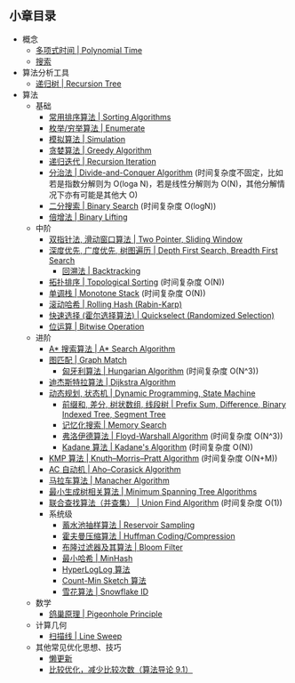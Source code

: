 ## 小章目录
  
- 概念
  - [多项式时间 | Polynomial Time](./多项式时间.md)
  - [搜索](./搜索.md)
- 算法分析工具
  - [递归树 | Recursion Tree](./递归树.md)
- 算法
  - 基础
    - [常用排序算法 | Sorting Algorithms](./Common%20Sorts/README.md)
    - [枚举/穷举算法 | Enumerate](./枚举(穷举)算法.md)
    - [模拟算法 | Simulation](./模拟算法.md)
    - [贪婪算法 | Greedy Algorithm](./贪婪算法.md)
    - [递归迭代 | Recursion Iteration](./递归与迭代.md)
    - [分治法 | Divide-and-Conquer Algorithm](./分治法.md) (时间复杂度不固定，比如若是指数分解则为 O(loga N)，若是线性分解则为 O(N)，其他分解情况下亦有可能是其他大 O)
    - [二分搜索 | Binary Search](./二分搜索.md) (时间复杂度 O(logN))
    - [倍增法 | Binary Lifting](./倍增法.md)
  - 中阶
    - [双指针法, 滑动窗口算法 | Two Pointer, Sliding Window](./双指针法与滑动窗口算法.md)
    - [深度优先, 广度优先, 树图遍历 | Depth First Search, Breadth First Search](./树图遍历.md)
      - [回溯法 | Backtracking](./NQueen.java)
    - [拓扑排序 | Topological Sorting](./拓扑排序.md) (时间复杂度 O(N))
    - [单调栈 | Monotone Stack](./单调栈.md) (时间复杂度 O(N))
    - [滚动哈希 | Rolling Hash (Rabin-Karp)](./滚动哈希.md)
    - [快速选择 (霍尔选择算法) | Quickselect (Randomized Selection)](./快速选择.md)
    - [位运算 | Bitwise Operation](./位运算.md)
  - 进阶
    - [A&ast; 搜索算法 | A&ast; Search Algorithm](./A*搜索算法.md)
    - [图匹配 | Graph Match](./图匹配.md)
      - [匈牙利算法 | Hungarian Algorithm](./匈牙利算法.md) (时间复杂度 O(N^3))
    - [迪杰斯特拉算法 | Dijkstra Algorithm](./Dijkstra算法.md)
    - [动态规划, 状态机 | Dynamic Programming, State Machine](./动态规划与状态机.md)
      - [前缀和, 差分, 树状数组, 线段树 | Prefix Sum, Difference, Binary Indexed Tree, Segment Tree](./前缀和与差分.md)
      - [记忆化搜索 | Memory Search](./记忆化搜索.md)
      - [弗洛伊德算法 | Floyd-Warshall Algorithm](./弗洛伊德算法.md) (时间复杂度 O(N^3))
      - [Kadane 算法 | Kadane's Algorithm](./Kadane算法.md) (时间复杂度 O(N))
    - [KMP 算法 | Knuth–Morris–Pratt Algorithm](./KMP算法.md) (时间复杂度 O(N+M))
    - [AC 自动机 | Aho–Corasick Algorithm](./AC自动机.md)
    - [马拉车算法 | Manacher Algorithm]()
    - [最小生成树相关算法 | Minimum Spanning Tree Algorithms]()
    - [联合查找算法（并查集） | Union Find Algorithm](./并查集与联合查找算法.md) (时间复杂度 O(1))
    - 系统级
      - [蓄水池抽样算法 | Reservoir Sampling](./蓄水池抽样算法.md)
      - [霍夫曼压缩算法 | Huffman Coding/Compression](./霍夫曼压缩算法.md)
      - [布隆过滤器及其算法 | Bloom Filter](./布隆过滤器及其算法.md)
      - [最小哈希 | MinHash](https://en.wikipedia.org/wiki/MinHash)
      - [HyperLogLog 算法](./HyperLogLog.md)
      - [Count-Min Sketch 算法](./Count-Min-Sketch.md)
      - [雪花算法 | Snowflake ID](./雪花算法.md)
  - 数学
    - [鸽巢原理 | Pigeonhole Principle](./鸽巢原理.md)
  - 计算几何
    - [扫描线 | Line Sweep](./扫描线.md)
  - 其他常见优化思想、技巧
    - [懒更新](./../Leetcode%20Practices/algorithms/medium/1381%20Design%20a%20Stack%20With%20Increment%20Operation.java)
    - [比较优化，减少比较次数（算法导论 9.1）](./../Leetcode%20Practices/algorithms/easy/1491%20Average%20Salary%20Excluding%20the%20Minimum%20and%20Maximum%20Salary.java)  

